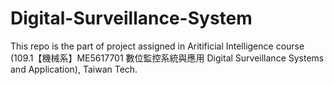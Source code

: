 # Digital-Surveillance-System

This repo is the part of project assigned in Aritificial Intelligence course (109.1【機械系】ME5617701 數位監控系統與應用 Digital Surveillance Systems and Application), Taiwan Tech.

